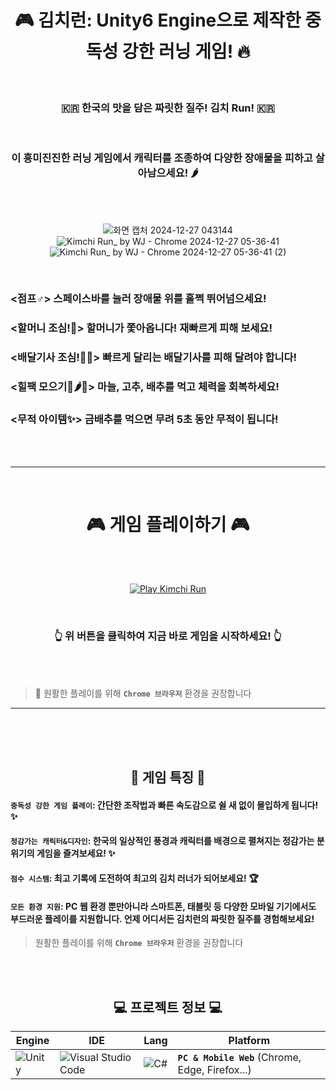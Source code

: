 <div align="center">
 
# 🎮 김치런: Unity6 Engine으로 제작한 중독성 강한 러닝 게임! 🔥

<br>


 
### 🇰🇷 한국의 맛을 담은 짜릿한 질주! 김치 Run! 🇰🇷

<br>

### 이 흥미진진한 러닝 게임에서 캐릭터를 조종하여 다양한 장애물을 피하고 살아남으세요! 🌶️  

<br><br>

![화면 캡처 2024-12-27 043144](https://github.com/user-attachments/assets/7fe93b55-5a32-44cf-924c-652c8cac2c0a)
![Kimchi Run_ by WJ - Chrome 2024-12-27 05-36-41](https://github.com/user-attachments/assets/17bd5865-e589-4781-914b-e15b53621c1f)
![Kimchi Run_ by WJ - Chrome 2024-12-27 05-36-41 (2)](https://github.com/user-attachments/assets/cbd4aa16-59c3-4231-96ca-92bf17174889)


</div>  

<br>

### <점프♂️> 스페이스바를 눌러 장애물 위를 훌쩍 뛰어넘으세요! 
### <할머니 조심!👵> 할머니가 쫓아옵니다! 재빠르게 피해 보세요! 
### <배달기사 조심!🚴‍♀️> 빠르게 달리는 배달기사를 피해 달려야 합니다! 
### <힐팩 모으기🧄🌶🥬> 마늘, 고추, 배추를 먹고 체력을 회복하세요! 
### <무적 아이템✨> 금배추를 먹으면 무려 5초 동안 무적이 됩니다! 

<br><br><hr><br>

 # <div align="center"> 🎮 게임 플레이하기 🎮 </div>

<br><br>

<div align="center">
  
[![Play Kimchi Run](https://img.shields.io/badge/PLAY%20KIMCHI%20RUN-FF0000?style=for-the-badge&logo=unity&logoColor=white)](https://play.unity.com/en/games/4fe595e3-40c7-45d0-9f26-e1b2e271d5fa/kimchi-run-by-wj)

<br>

### **👆 위 버튼을 클릭하여 지금 바로 게임을 시작하세요! 👆**
</div>


<br>


<br>

> 📢 원활한 플레이를 위해 **`Chrome 브라우저`** 환경을 권장합니다

<hr><br><br>

<div align="center">

<br>
 
## 🎯 게임 특징 🎯

</div>

#### `중독성 강한 게임 플레이`: 간단한 조작법과 빠른 속도감으로 쉴 새 없이 몰입하게 됩니다! ✨  
#### `정감가는 캐릭터&디자인`: 한국의 일상적인 풍경과 캐릭터를 배경으로 펼쳐지는 정감가는 분위기의 게임을 즐겨보세요! ✨      
#### `점수 시스템`: 최고 기록에 도전하여 최고의 김치 러너가 되어보세요! 🏆    
#### `모든 환경 지원`: PC 웹 환경 뿐만아니라 스마트폰, 태블릿 등 다양한 모바일 기기에서도 부드러운 플레이를 지원합니다. 언제 어디서든 김치런의 짜릿한 질주를 경험해보세요!
> 원활한 플레이를 위해 **`Chrome 브라우저`** 환경을 권장합니다


<br>

<div align="center">

<br>
 
## 💻 프로젝트 정보 💻


 
| Engine | IDE | Lang | Platform |
|---|---|---|---|
| ![Unity](https://img.shields.io/badge/unity-%23000000.svg?style=for-the-badge&logo=unity&logoColor=white) | ![Visual Studio Code](https://img.shields.io/badge/Visual%20Studio%20Code-0078d7.svg?style=for-the-badge&logo=visual-studio-code&logoColor=white) | ![C#](https://img.shields.io/badge/c%23-%23239120.svg?style=for-the-badge&logo=csharp&logoColor=white) | **`PC & Mobile Web`** (Chrome, Edge, Firefox...) |


</div>

<br>
<br>
